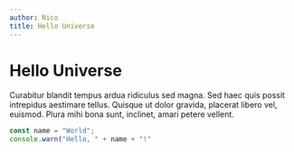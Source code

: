 ```yaml
---
author: Nico
title: Hello Universe
---
```


# Hello Universe
Curabitur blandit tempus ardua ridiculus sed magna. Sed haec quis possit intrepidus aestimare tellus. Quisque ut dolor gravida, placerat libero vel, euismod. Plura mihi bona sunt, inclinet, amari petere vellent.

```js
const name = "World";
console.warn("Hello, " + name + "!"
```